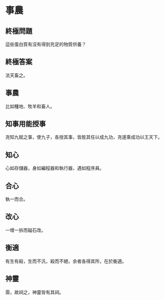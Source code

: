 # 事農

## 終極問題

這些蛋白質有沒有得到充足的物質供養？

## 終極答案

法天畜之。

## 事農

比如種地、牧羊和畜人。

## 知事用能授事

尧知九赋之事，使九子，各授其事，皆胜其任以成九功，尧遂乘成功以王天下。

## 知心

心如存儲器，身如編程器和執行器，遇如程序員。

## 合心

執一而合。

## 改心

一增一拆而磁石改。

## 衡適

有生有殺，生而不汎，殺而不絕，余者各得其所，在於衡適。

## 神靈

霛，故祠之，神靈皆有其祠。
